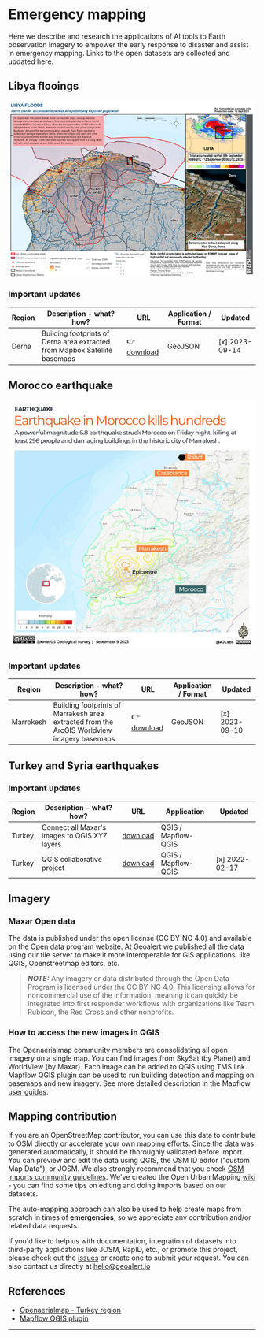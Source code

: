 # Emergency mapping

Here we describe and research the applications of AI tools to Earth observation imagery to empower the early response to disaster and assist in emergency mapping. Links to the open datasets are collected and updated here.


## Libya flooings

![**USGS map - Libya flooding**](images/libya_flood.png)

### Important updates ###

| Region | Description - what? how? | URL | Application / Format| Updated |
|-------------|------------|----------|----------|-------------|
| Derna | Building footprints of Derna area extracted from Mapbox Satellite basemaps | 👉 [download](https://filebrowser.mapflow.ai/s/pyHW6qlI38h8cX4) | GeoJSON | [x] 2023-09-14 |


## Morocco earthquake ##

![**USGS map - Morocco earthquake**](images/morocco_eq.jpeg)

### Important updates ###

| Region | Description - what? how? | URL | Application / Format| Updated |
|-------------|------------|----------|----------|-------------|
| Marrokesh | Building footprints of Marrakesh area extracted from the ArcGIS Worldview imagery basemaps | 👉 [download](https://filebrowser.mapflow.ai/s/6o2ZssFy7CrrAS5) | GeoJSON | [x] 2023-09-10 |


## Turkey and Syria earthquakes ##

### Important updates ###

| Region | Description - what? how? | URL | Application | Updated |
|-------------|------------|----------|----------|-------------|
| Turkey | Connect all Maxar's images to QGIS XYZ layers | [download](Turkey/XYZ_links_Opendata_Maxar_Turkey.xml) | QGIS / Mapflow-QGIS | |
| Turkey | QGIS collaborative project | [download](Turkey/project-qgis.xml) | QGIS / Mapflow-QGIS | [x] 2022-02-17 |


## Imagery ##

### Maxar Open data ###

The data is published under the open license (CC BY-NC 4.0) and available on the [Open data program website](https://www.maxar.com/open-data/turkey-earthquake-2023).
At Geoalert we published all the data using our tile server to make it more interoperable for GIS applications, like QGIS, Openstreetmap editors, etc. 

> **_NOTE:_** Any imagery or data distributed through the Open Data Program is licensed under the CC BY-NC 4.0. This licensing allows for noncommercial use of the information, meaning it can quickly be integrated into first responder workflows with organizations like Team Rubicon, the Red Cross and other nonprofits.


### How to access the new images in QGIS ###

The Openaerialmap community members are consolidating all open imagery on a single map. You can find images from SkySat (by Planet) and WorldView (by Maxar).
Each image can be added to QGIS using TMS link.
Mapflow QGIS plugin can be used to run building detection and mapping on basemaps and new imagery. See more detailed description in the Mapflow [user guides](https://docs.mapflow.ai/userguides/howto.html#use-openaerialmap-as-an-imagery-publication-tool).


## Mapping contribution

If you are an OpenStreetMap contributor, you can use this data to contribute to OSM directly or accelerate your own mapping efforts. Since the data was generated automatically, it should be thoroughly validated before import. You can preview and edit the data using QGIS, the OSM ID editor ("custom Map Data"), or JOSM. We also strongly recommend that you check [OSM imports community guidelines](https://wiki.openstreetmap.org/wiki/Import/Guidelines).
We've created the Open Urban Mapping [wiki](https://wiki.openstreetmap.org/wiki/Geoalert_Open_Urban_Mapping) - you can find some tips on editing and doing imports based on our datasets.

The auto-mapping approach can also be used to help create maps from scratch in times of **emergencies**, so we appreciate any contribution and/or related data requests.

If you'd like to help us with documentation, integration of datasets into third-party applications like JOSM, RapID, etc., or promote this project, please check out the [issues](https://github.com/Geoalert/urban-mapping/issues) or create one to submit your request. You can also contact us directly at [hello@geoalert.io](mailto:hello@geoalert.io)

## References

* [Openaerialmap - Turkey region](https://map.openaerialmap.org/#/36.80351257324219,37.14991863100135,10?_k=ggl1wi)
* [Mapflow QGIS plugin](https://github.com/Geoalert/mapflow-qgis)
---------------------------